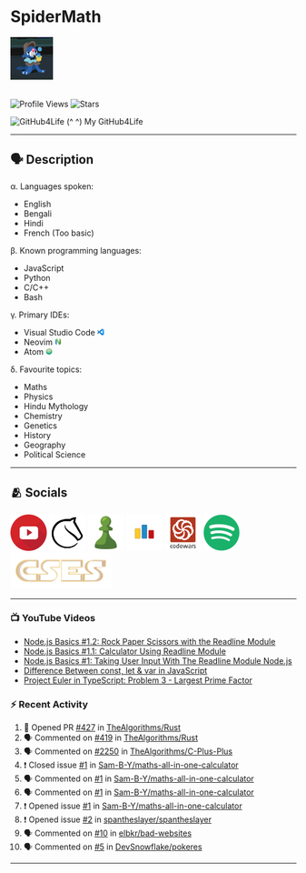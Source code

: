 # SpiderMath
<img src="./Assets/CuteBubbles.gif" height=75px>
<br><br>

![Profile Views](https://komarev.com/ghpvc/?username=SpiderMath)
![Stars](https://img.shields.io/github/stars/SpiderMath?style=social)

![GitHub4Life](https://github4life.herokuapp.com/SpiderMath.gif?camo=true)
(^ ^) My GitHub4Life

<hr>

## 🗣️ Description
α. Languages spoken:  

- English
- Bengali
- Hindi
- French (Too basic)

β. Known programming languages:  

- JavaScript
- Python
- C/C++
- Bash

γ. Primary IDEs:

- Visual Studio Code [<img src='./Assets/VSCode.png' height=12>](https://code.visualstudio.com/)
- Neovim [<img src='./Assets/Neovim.png' height=12>](https://neovim.io/)
- Atom [<img src='./Assets/Atom.png' height=12>](https://atom.io/)

δ. Favourite topics:

- Maths
- Physics
- Hindu Mythology
- Chemistry
- Genetics
- History
- Geography
- Political Science

<hr>


## 🫂 Socials
[<img src='./Assets/YouTube.png' height=64>](https://www.youtube.com/channel/UCuQvyfLaZOG4bPwEvqSYCLg)
[<img src='./Assets/Lichess.png' height=64>](https://lichess.org/@/RishiMath)
[<img src='./Assets/Chess.com.png' height=64>](https://www.chess.com/member/RishiMath)
[<img src='./Assets/CodeForces.png' height=64>](https://codeforces.com/profile/RishiMath)
[<img src='./Assets/Codewars.png' height=64>](https://www.codewars.com/users/SpiderMath)
[<img src='./Assets/Spotify.png' height=64>](https://open.spotify.com/user/n2kxw650p1r9t0nyhpbfkx15z)
[<img src='./Assets/CSES.png' height=64>](https://cses.fi/user/92653)
<hr>


### 📺 YouTube Videos
<!-- YOUTUBE:START -->
- [Node.js Basics #1.2: Rock Paper Scissors with the Readline Module](https://www.youtube.com/watch?v=CbqNrprY094)
- [Node.js Basics #1.1: Calculator Using Readline Module](https://www.youtube.com/watch?v=QXKqfwliS7U)
- [Node.js Basics #1: Taking User Input With The Readline Module Node.js](https://www.youtube.com/watch?v=dTknGVAvAak)
- [Difference Between const, let &amp; var in JavaScript](https://www.youtube.com/watch?v=9wuZGoOxg9M)
- [Project Euler in TypeScript: Problem 3 - Largest Prime Factor](https://www.youtube.com/watch?v=DaDziQ4ZRvw)
<!-- YOUTUBE:END -->


### ⚡ Recent Activity
<!--START_SECTION:activity-->
1. 💪 Opened PR [#427](https://github.com/TheAlgorithms/Rust/pull/427) in [TheAlgorithms/Rust](https://github.com/TheAlgorithms/Rust)
2. 🗣 Commented on [#419](https://github.com/TheAlgorithms/Rust/issues/419) in [TheAlgorithms/Rust](https://github.com/TheAlgorithms/Rust)
3. 🗣 Commented on [#2250](https://github.com/TheAlgorithms/C-Plus-Plus/issues/2250) in [TheAlgorithms/C-Plus-Plus](https://github.com/TheAlgorithms/C-Plus-Plus)
4. ❗️ Closed issue [#1](https://github.com/Sam-B-Y/maths-all-in-one-calculator/issues/1) in [Sam-B-Y/maths-all-in-one-calculator](https://github.com/Sam-B-Y/maths-all-in-one-calculator)
5. 🗣 Commented on [#1](https://github.com/Sam-B-Y/maths-all-in-one-calculator/issues/1) in [Sam-B-Y/maths-all-in-one-calculator](https://github.com/Sam-B-Y/maths-all-in-one-calculator)
6. 🗣 Commented on [#1](https://github.com/Sam-B-Y/maths-all-in-one-calculator/issues/1) in [Sam-B-Y/maths-all-in-one-calculator](https://github.com/Sam-B-Y/maths-all-in-one-calculator)
7. ❗️ Opened issue [#1](https://github.com/Sam-B-Y/maths-all-in-one-calculator/issues/1) in [Sam-B-Y/maths-all-in-one-calculator](https://github.com/Sam-B-Y/maths-all-in-one-calculator)
8. ❗️ Opened issue [#2](https://github.com/spantheslayer/spantheslayer/issues/2) in [spantheslayer/spantheslayer](https://github.com/spantheslayer/spantheslayer)
9. 🗣 Commented on [#10](https://github.com/elbkr/bad-websites/issues/10) in [elbkr/bad-websites](https://github.com/elbkr/bad-websites)
10. 🗣 Commented on [#5](https://github.com/DevSnowflake/pokeres/issues/5) in [DevSnowflake/pokeres](https://github.com/DevSnowflake/pokeres)
<!--END_SECTION:activity-->
<hr>
